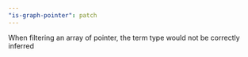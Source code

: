 ```yaml
---
"is-graph-pointer": patch
---
```


When filtering an array of pointer, the term type would not be correctly inferred
